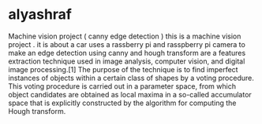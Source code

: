 # alyashraf
Machine vision project ( canny edge detection )
this is a machine vision project . it is about a car uses a rassberry pi and rasspberry pi camera to make an edge detection using canny and hough transform  are a features extraction technique used in image analysis, computer vision, and digital image processing.[1] The purpose of the technique is to find imperfect instances of objects within a certain class of shapes by a voting procedure. This voting procedure is carried out in a parameter space, from which object candidates are obtained as local maxima in a so-called accumulator space that is explicitly constructed by the algorithm for computing the Hough transform.


